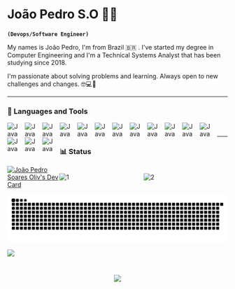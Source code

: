 # João Pedro S.O 🧑‍💻

**`(Devops/Software Engineer)`**

My names is João Pedro, I'm from Brazil :brazil: . I've started my degree in Computer Engineering and I'm a Technical Systems Analyst that has been studying since 2018.  

I'm passionate about solving problems and learning. Always open to new challenges and changes. :nerd_face::computer::guitar:		

---
### 🧰 Languages and Tools

<img align="left" alt="Java" width="30px" style="padding-right:10px;" src="https://cdn.jsdelivr.net/gh/devicons/devicon/icons/java/java-original.svg"/>
<img align="left" alt="Java" width="30px" style="padding-right:10px;"  src="https://cdn.jsdelivr.net/gh/devicons/devicon@latest/icons/python/python-original.svg"" />
<img align="left" alt="Java" width="30px" style="padding-right:10px;" src="https://cdn.jsdelivr.net/gh/devicons/devicon@latest/icons/javascript/javascript-original.svg" />           
<img align="left" alt="Java" width="30px" style="padding-right:10px;"  src="https://cdn.jsdelivr.net/gh/devicons/devicon@latest/icons/terraform/terraform-original.svg" />
<img align="left" alt="Java" width="30px" style="padding-right:10px;" src="https://cdn.jsdelivr.net/gh/devicons/devicon@latest/icons/html5/html5-original.svg" />       
<img align="left" alt="Java" width="30px" style="padding-right:10px;" src="https://cdn.jsdelivr.net/gh/devicons/devicon@latest/icons/css3/css3-original.svg" /> 
<img align="left" alt="Java" width="30px" style="padding-right:10px;"  src="https://cdn.jsdelivr.net/gh/devicons/devicon@latest/icons/jenkins/jenkins-original.svg" />
<img align="left" alt="Java" width="30px" style="padding-right:10px;" src="https://cdn.jsdelivr.net/gh/devicons/devicon@latest/icons/gitlab/gitlab-original.svg" />
<img align="left" alt="Java" width="30px" style="padding-right:10px;" src="https://cdn.jsdelivr.net/gh/devicons/devicon@latest/icons/github/github-original.svg" />
<img align="left" alt="Java" width="30px" style="padding-right:10px;"  src="https://cdn.jsdelivr.net/gh/devicons/devicon@latest/icons/oracle/oracle-original.svg" />   
<img align="left" alt="Java" width="30px" style="padding-right:10px;" src="https://cdn.jsdelivr.net/gh/devicons/devicon@latest/icons/amazonwebservices/amazonwebservices-original-wordmark.svg" />  
<img align="left" alt="Java" width="30px" style="padding-right:10px;" src="https://cdn.jsdelivr.net/gh/devicons/devicon@latest/icons/azure/azure-original.svg" />          
<img align="left" alt="Java" width="30px" style="padding-right:10px;" src="https://cdn.jsdelivr.net/gh/devicons/devicon@latest/icons/git/git-original.svg" />            
<img align="left" alt="Java" width="30px" style="padding-right:10px;" src="https://cdn.jsdelivr.net/gh/devicons/devicon@latest/icons/linux/linux-original.svg" />  
<img align="left" alt="Java" width="30px" style="padding-right:10px;" src="https://cdn.jsdelivr.net/gh/devicons/devicon@latest/icons/windows11/windows11-original.svg" />              
<br />

---


### 📊 Status

<div style="display: flex; flex-direction: row; align-items: center; justify-content: space-around">
<a href="https://app.daily.dev/pedroxzz">
      <img src="https://api.daily.dev/devcards/v2/L1XOcEfvjuCvyve6f8ahB.png?type=wide&r=psm" width="400px" alt="João Pedro Soares Oliv's Dev Card" />
   </a>
   <img width="400px" alt="1" src="https://github-readme-stats.vercel.app/api?username=Pedroxzz&show_icons=true&theme=dracula&count_private=true" />
   <img width="400px" alt="2" src="https://github-readme-stats.vercel.app/api/top-langs/?username=Pedroxzz&count_private=true&langs_count=4&layout=compact&theme=dracula&hide=html,tsql,css,plpgsql,objective-c" />
   
</div>


![Snake animation Contribution Graph](https://raw.githubusercontent.com/Anmol-Baranwal/Anmol-Baranwal/output/github-contribution-grid-snake-dark.svg)

<img src="https://www.animatedimages.org/data/media/562/animated-line-image-0184.gif" width="1920" />
 
 #

 
<p align="center">
<a href="https://www.buymeacoffee.com/pedroxzz"><img src="https://img.buymeacoffee.com/button-api/?text=Buy me a coffee&emoji=&slug=pedroxzz&button_colour=FF5F5F&font_colour=ffffff&font_family=Poppins&outline_colour=000000&coffee_colour=FFDD00"></a>
